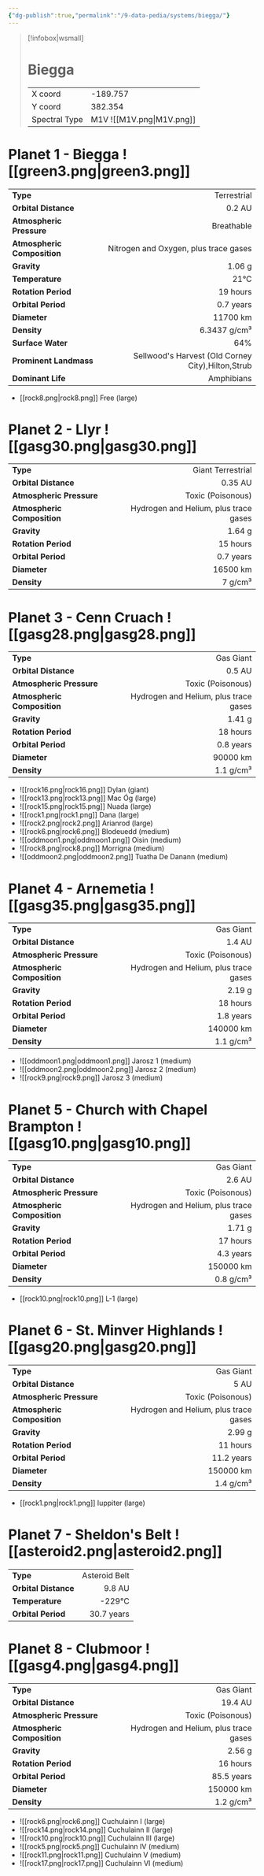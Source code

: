 ```yaml
---
{"dg-publish":true,"permalink":"/9-data-pedia/systems/biegga/"}
---
```


> [!infobox|wsmall]
> # Biegga
> | | |
> | - | - |
> | X coord | -189.757 |
> | Y coord| 382.354 |
> | Spectral Type | M1V ![[M1V.png\|M1V.png]] |

# Planet 1 - Biegga ![[green3.png\|green3.png]]
|                             |                           |
| --------------------------- | -------------------------:|
| **Type**                    |             Terrestrial |
| **Orbital Distance**        |   0.2 AU |
| **Atmospheric Pressure**    |       Breathable |
| **Atmospheric Composition** |      Nitrogen and Oxygen, plus trace gases |
| **Gravity**                 |        1.06 g |
| **Temperature**             |    21°C |
| **Rotation Period**         |  19 hours |
| **Orbital Period** | 0.7 years |
| **Diameter**                |      11700 km | 
| **Density**                 |    6.3437 g/cm³ |
| **Surface Water**           |           64% | 
| **Prominent Landmass**      |         Sellwood's Harvest (Old Corney City),Hilton,Strub | 
| **Dominant Life**           |         Amphibians |



- [[rock8.png\|rock8.png]] Free (large)

# Planet 2 - Llyr ![[gasg30.png\|gasg30.png]]
|                             |                           |
| --------------------------- | -------------------------:|
| **Type**                    |             Giant Terrestrial |
| **Orbital Distance**        |   0.35 AU |
| **Atmospheric Pressure**    |       Toxic (Poisonous) |
| **Atmospheric Composition** |      Hydrogen and Helium, plus trace gases |
| **Gravity**                 |        1.64 g |
| **Rotation Period**         |  15 hours |
| **Orbital Period** | 0.7 years |
| **Diameter**                |      16500 km | 
| **Density**                 |    7 g/cm³ |





# Planet 3 - Cenn Cruach ![[gasg28.png\|gasg28.png]]
|                             |                           |
| --------------------------- | -------------------------:|
| **Type**                    |             Gas Giant |
| **Orbital Distance**        |   0.5 AU |
| **Atmospheric Pressure**    |       Toxic (Poisonous) |
| **Atmospheric Composition** |      Hydrogen and Helium, plus trace gases |
| **Gravity**                 |        1.41 g |
| **Rotation Period**         |  18 hours |
| **Orbital Period** | 0.8 years |
| **Diameter**                |      90000 km | 
| **Density**                 |    1.1 g/cm³ |



- ![[rock16.png\|rock16.png]] Dylan (giant)
- ![[rock13.png\|rock13.png]] Mac Óg (large)
- ![[rock15.png\|rock15.png]] Nuada (large)
- ![[rock1.png\|rock1.png]] Dana (large)
- ![[rock2.png\|rock2.png]] Arianrod (large)
- ![[rock6.png\|rock6.png]] Blodeuedd (medium)
- ![[oddmoon1.png\|oddmoon1.png]] Oisin (medium)
- ![[rock8.png\|rock8.png]] Morrigna (medium)
- ![[oddmoon2.png\|oddmoon2.png]] Tuatha De Danann (medium)


# Planet 4 - Arnemetia ![[gasg35.png\|gasg35.png]]
|                             |                           |
| --------------------------- | -------------------------:|
| **Type**                    |             Gas Giant |
| **Orbital Distance**        |   1.4 AU |
| **Atmospheric Pressure**    |       Toxic (Poisonous) |
| **Atmospheric Composition** |      Hydrogen and Helium, plus trace gases |
| **Gravity**                 |        2.19 g |
| **Rotation Period**         |  18 hours |
| **Orbital Period** | 1.8 years |
| **Diameter**                |      140000 km | 
| **Density**                 |    1.1 g/cm³ |



- ![[oddmoon1.png\|oddmoon1.png]] Jarosz 1 (medium)
- ![[oddmoon2.png\|oddmoon2.png]] Jarosz 2 (medium)
- ![[rock9.png\|rock9.png]] Jarosz 3 (medium)


# Planet 5 - Church with Chapel Brampton ![[gasg10.png\|gasg10.png]]
|                             |                           |
| --------------------------- | -------------------------:|
| **Type**                    |             Gas Giant |
| **Orbital Distance**        |   2.6 AU |
| **Atmospheric Pressure**    |       Toxic (Poisonous) |
| **Atmospheric Composition** |      Hydrogen and Helium, plus trace gases |
| **Gravity**                 |        1.71 g |
| **Rotation Period**         |  17 hours |
| **Orbital Period** | 4.3 years |
| **Diameter**                |      150000 km | 
| **Density**                 |    0.8 g/cm³ |



- [[rock10.png\|rock10.png]] L-1 (large)

# Planet 6 - St. Minver Highlands ![[gasg20.png\|gasg20.png]]
|                             |                           |
| --------------------------- | -------------------------:|
| **Type**                    |             Gas Giant |
| **Orbital Distance**        |   5 AU |
| **Atmospheric Pressure**    |       Toxic (Poisonous) |
| **Atmospheric Composition** |      Hydrogen and Helium, plus trace gases |
| **Gravity**                 |        2.99 g |
| **Rotation Period**         |  11 hours |
| **Orbital Period** | 11.2 years |
| **Diameter**                |      150000 km | 
| **Density**                 |    1.4 g/cm³ |



- [[rock1.png\|rock1.png]] Iuppiter (large)

# Planet 7 - Sheldon's Belt ![[asteroid2.png\|asteroid2.png]]
|                             |                           |
| --------------------------- | -------------------------:|
| **Type**                    |             Asteroid Belt |
| **Orbital Distance**        |   9.8 AU |
| **Temperature**             |    -229°C |
| **Orbital Period** | 30.7 years |





# Planet 8 - Clubmoor ![[gasg4.png\|gasg4.png]]
|                             |                           |
| --------------------------- | -------------------------:|
| **Type**                    |             Gas Giant |
| **Orbital Distance**        |   19.4 AU |
| **Atmospheric Pressure**    |       Toxic (Poisonous) |
| **Atmospheric Composition** |      Hydrogen and Helium, plus trace gases |
| **Gravity**                 |        2.56 g |
| **Rotation Period**         |  16 hours |
| **Orbital Period** | 85.5 years |
| **Diameter**                |      150000 km | 
| **Density**                 |    1.2 g/cm³ |



- ![[rock6.png\|rock6.png]] Cuchulainn I (large)
- ![[rock14.png\|rock14.png]] Cuchulainn II (large)
- ![[rock10.png\|rock10.png]] Cuchulainn III (large)
- ![[rock5.png\|rock5.png]] Cuchulainn IV (medium)
- ![[rock11.png\|rock11.png]] Cuchulainn V (medium)
- ![[rock17.png\|rock17.png]] Cuchulainn VI (medium)


